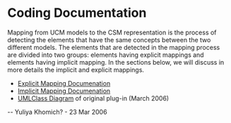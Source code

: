# Coding Documentation

Mapping from UCM models to the CSM representation is the process of detecting the elements that have the same concepts between the two different models. The elements that are detected in the mapping process are divided into two groups: elements having explicit mappings and elements having implicit mapping. In the sections below, we will discuss in more details the implicit and explicit mappings.

 -   [Explicit Mapping Documenation](ExplicitMappingDocumenation)
 -   [Implicit Mapping Documenation](ImplicitMappingDocumenation)
 -   [UMLClass Diagram](UMLClassDiagram) of original plug-in (March 2006) 

-- Yuliya Khomich? - 23 Mar 2006 